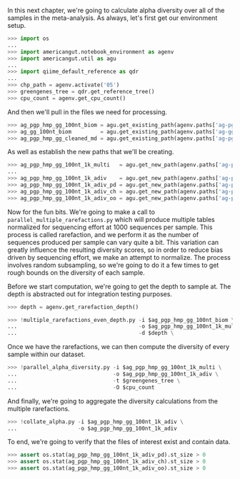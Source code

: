 In this next chapter, we're going to calculate alpha diversity over all of the samples in the meta-analysis. As always, let's first get our environment setup.

```python
>>> import os
...
>>> import americangut.notebook_environment as agenv
>>> import americangut.util as agu
...
>>> import qiime_default_reference as qdr
...
>>> chp_path = agenv.activate('05')
>>> greengenes_tree = qdr.get_reference_tree()
>>> cpu_count = agenv.get_cpu_count()
```

And then we'll pull in the files we need for processing.

```python
>>> ag_pgp_hmp_gg_100nt_biom = agu.get_existing_path(agenv.paths['ag-pgp-hmp-gg-100nt-biom'])
>>> ag_gg_100nt_biom         = agu.get_existing_path(agenv.paths['ag-gg-100nt-biom'])
>>> ag_pgp_hmp_gg_cleaned_md = agu.get_existing_path(agenv.paths['ag-pgp-hmp-gg-cleaned-md'])
```

As well as establish the new paths that we'll be creating.

```python
>>> ag_pgp_hmp_gg_100nt_1k_multi   = agu.get_new_path(agenv.paths['ag-pgp-hmp-gg-100nt-1k-multiple'])
...
>>> ag_pgp_hmp_gg_100nt_1k_adiv    = agu.get_new_path(agenv.paths['ag-pgp-hmp-gg-100nt-1k-adiv'])
>>> ag_pgp_hmp_gg_100nt_1k_adiv_pd = agu.get_new_path(agenv.paths['ag-pgp-hmp-gg-100nt-1k-adiv-pd'])
>>> ag_pgp_hmp_gg_100nt_1k_adiv_ch = agu.get_new_path(agenv.paths['ag-pgp-hmp-gg-100nt-1k-adiv-chao1'])
>>> ag_pgp_hmp_gg_100nt_1k_adiv_oo = agu.get_new_path(agenv.paths['ag-pgp-hmp-gg-100nt-1k-adiv-observedotus'])
```

Now for the fun bits. We're going to make a call to `parallel_multiple_rarefactions.py` which will produce multiple tables normalized for sequencing effort at 1000 sequences per sample. This process is called rarefaction, and we perform it as the number of sequences produced per sample can vary quite a bit. This variation can greatly influence the resulting diversity scores, so in order to reduce bias driven by sequencing effort, we make an attempt to normalize. The process involves random subsampling, so we're going to do it a few times to get rough bounds on the diversity of each sample.

Before we start computation, we're going to get the depth to sample at. The depth is abstracted out for integration testing purposes.

```python
>>> depth = agenv.get_rarefaction_depth()
```

```python
>>> !multiple_rarefactions_even_depth.py -i $ag_pgp_hmp_gg_100nt_biom \
...                                      -o $ag_pgp_hmp_gg_100nt_1k_multi \
...                                      -d $depth \
```

Once we have the rarefactions, we can then compute the diversity of every sample within our dataset.

```python
>>> !parallel_alpha_diversity.py -i $ag_pgp_hmp_gg_100nt_1k_multi \
...                              -o $ag_pgp_hmp_gg_100nt_1k_adiv \
...                              -t $greengenes_tree \
...                              -O $cpu_count
```

And finally, we're going to aggregate the diversity calculations from the multiple rarefactions.

```python
>>> !collate_alpha.py -i $ag_pgp_hmp_gg_100nt_1k_adiv \
...                   -o $ag_pgp_hmp_gg_100nt_1k_adiv
```

To end, we're going to verify that the files of interest exist and contain data.

```python
>>> assert os.stat(ag_pgp_hmp_gg_100nt_1k_adiv_pd).st_size > 0
>>> assert os.stat(ag_pgp_hmp_gg_100nt_1k_adiv_ch).st_size > 0
>>> assert os.stat(ag_pgp_hmp_gg_100nt_1k_adiv_oo).st_size > 0
```
